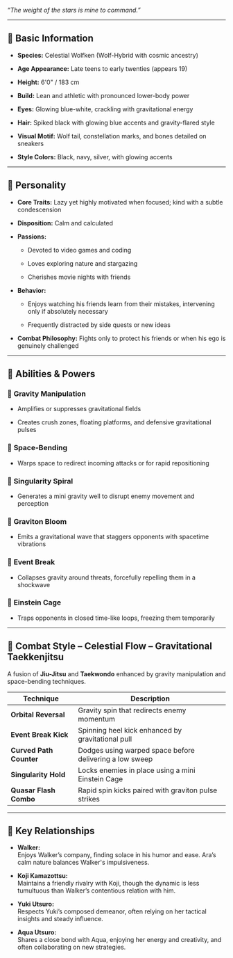
_“The weight of the stars is mine to command.”_

---

## 🧬 **Basic Information**

- **Species:** Celestial Wolfken (Wolf-Hybrid with cosmic ancestry)
    
- **Age Appearance:** Late teens to early twenties (appears 19)
    
- **Height:** 6'0" / 183 cm
    
- **Build:** Lean and athletic with pronounced lower-body power
    
- **Eyes:** Glowing blue-white, crackling with gravitational energy
    
- **Hair:** Spiked black with glowing blue accents and gravity-flared style
    
- **Visual Motif:** Wolf tail, constellation marks, and bones detailed on sneakers
    
- **Style Colors:** Black, navy, silver, with glowing accents
    

---

## 🧠 **Personality**

- **Core Traits:** Lazy yet highly motivated when focused; kind with a subtle condescension
    
- **Disposition:** Calm and calculated
    
- **Passions:**
    
    - Devoted to video games and coding
        
    - Loves exploring nature and stargazing
        
    - Cherishes movie nights with friends
        
- **Behavior:**
    
    - Enjoys watching his friends learn from their mistakes, intervening only if absolutely necessary
        
    - Frequently distracted by side quests or new ideas
        
- **Combat Philosophy:** Fights only to protect his friends or when his ego is genuinely challenged
    

---

## 🌌 **Abilities & Powers**

### 🔷 **Gravity Manipulation**

- Amplifies or suppresses gravitational fields
    
- Creates crush zones, floating platforms, and defensive gravitational pulses
    

### 🔷 **Space-Bending**

- Warps space to redirect incoming attacks or for rapid repositioning
    

### 🔷 **Singularity Spiral**

- Generates a mini gravity well to disrupt enemy movement and perception
    

### 🔷 **Graviton Bloom**

- Emits a gravitational wave that staggers opponents with spacetime vibrations
    

### 🔷 **Event Break**

- Collapses gravity around threats, forcefully repelling them in a shockwave
    

### 🔷 **Einstein Cage**

- Traps opponents in closed time-like loops, freezing them temporarily
    

---

## 🥋 **Combat Style – Celestial Flow – Gravitational Taekkenjitsu**

A fusion of **Jiu-Jitsu** and **Taekwondo** enhanced by gravity manipulation and space-bending techniques.

|**Technique**|**Description**|
|---|---|
|**Orbital Reversal**|Gravity spin that redirects enemy momentum|
|**Event Break Kick**|Spinning heel kick enhanced by gravitational pull|
|**Curved Path Counter**|Dodges using warped space before delivering a low sweep|
|**Singularity Hold**|Locks enemies in place using a mini Einstein Cage|
|**Quasar Flash Combo**|Rapid spin kicks paired with graviton pulse strikes|

---

## 🤝 **Key Relationships**

- **Walker:**  
    Enjoys Walker’s company, finding solace in his humor and ease. Ara’s calm nature balances Walker's impulsiveness.
    
- **Koji Kamazottsu:**  
    Maintains a friendly rivalry with Koji, though the dynamic is less tumultuous than Walker’s contentious relation with him.
    
- **Yuki Utsuro:**  
    Respects Yuki’s composed demeanor, often relying on her tactical insights and steady influence.
    
- **Aqua Utsuro:**  
    Shares a close bond with Aqua, enjoying her energy and creativity, and often collaborating on new strategies.